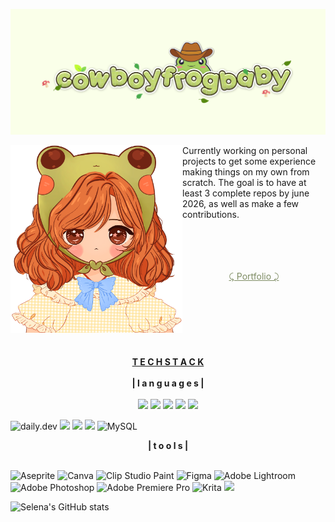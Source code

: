 ![headerlogo](./assets/Modern%20Cute%20Green%20Aesthetic%20Twitch%20Banner.png)


<img align="left" src="./assets/pfphat.png" height="300px" width="275px">

Currently working on personal projects to get some experience making things on my own from scratch. The goal is to have at least 3 complete repos by june 2026, as well as make a few contributions. 
<p align="center">
<br><br><br><br>
<a href="https://cfb-exe.github.io/" style="color: #7e8c63">⤹ Portfolio ⤸</a>
<br><br></b><br><br></b><br><br></b><br><br>
<b><u>T E C H  S T A C K</u></b><br><br>
<b>| l a n g u a g e s  |</b><br><br>
<img src="https://img.shields.io/badge/HTML5-E34F26?style=for-the-badge&logo=html5&logoColor=white">
<img src="https://img.shields.io/badge/CSS3-1572B6?style=for-the-badge&logo=css3&logoColor=white">
<img src="https://img.shields.io/badge/JavaScript-323330?style=for-the-badge&logo=javascript&logoColor=F7DF1E">
<img src="https://img.shields.io/badge/json-5E5C5C?style=for-the-badge&logo=json&logoColor=white">
<img src="https://img.shields.io/badge/Python-FFD43B?style=for-the-badge&logo=python&logoColor=blue">


![daily.dev](https://img.shields.io/badge/daily.dev-CE3DF3?style=for-the-badge&logo=daily.dev&logoColor=white)
<img src="https://img.shields.io/badge/GitHub%20Pages-222222?style=for-the-badge&logo=github%20Pages&logoColor=white">
<img src="https://img.shields.io/badge/Node%20js-339933?style=for-the-badge&logo=nodedotjs&logoColor=white">
<img src="https://img.shields.io/badge/Visual_Studio_Code-0078D4?style=for-the-badge&logo=visual%20studio%20code&logoColor=whitee">
![MySQL](https://img.shields.io/badge/mysql-4479A1.svg?style=for-the-badge&logo=mysql&logoColor=white)

<p align="center"><b>| t o o l s |</b><br></br>

![Aseprite](https://img.shields.io/badge/Aseprite-FFFFFF?style=for-the-badge&logo=Aseprite&logoColor=#7D929E)
![Canva](https://img.shields.io/badge/Canva-%2300C4CC.svg?style=for-the-badge&logo=Canva&logoColor=white)
![Clip Studio Paint](https://img.shields.io/badge/ClipStudioPaint-%23CFD3D3.svg?style=for-the-badge&logo=ClipStudioPaint&logoColor=white)
![Figma](https://img.shields.io/badge/figma-%23F24E1E.svg?style=for-the-badge&logo=figma&logoColor=white)
![Adobe Lightroom](https://img.shields.io/badge/Adobe%20Lightroom-31A8FF.svg?style=for-the-badge&logo=Adobe%20Lightroom&logoColor=white)
![Adobe Photoshop](https://img.shields.io/badge/adobe%20photoshop-%2331A8FF.svg?style=for-the-badge&logo=adobe%20photoshop&logoColor=white)
![Adobe Premiere Pro](https://img.shields.io/badge/Adobe%20Premiere%20Pro-9999FF.svg?style=for-the-badge&logo=Adobe%20Premiere%20Pro&logoColor=white)
![Krita](https://img.shields.io/badge/Krita-203759?style=for-the-badge&logo=krita&logoColor=EEF37B)
<img src="https://img.shields.io/badge/Notion-000000?style=for-the-badge&logo=notion&logoColor=white">

</p>


![Selena's GitHub stats](https://github-readme-stats.vercel.app/api?username=cfb-exe&theme=buefy_icons=true)
